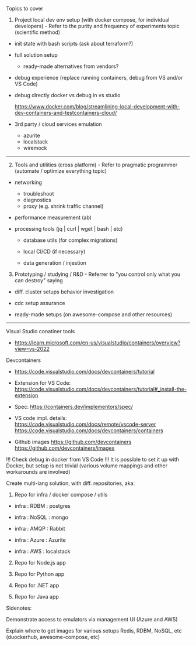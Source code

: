
Topics to cover

1. Project local dev env setup (with docker compose, for individual developers) - Refer to the purity and frequency of experiments topic (scientific method)

  - init state with bash scripts (ask about terraform?)  

  - full solution setup

    - ready-made alternatives from vendors?

  - debug experience (replace running containers, debug from VS and/or VS Code)

  - debug directly docker vs debug in vs studio

    https://www.docker.com/blog/streamlining-local-development-with-dev-containers-and-testcontainers-cloud/

  - 3rd party / cloud services emulation

    - azurite
    - localstack
    - wiremock

--------------------------------------


2. Tools and utilities (cross platform) - Refer to pragmatic programmer (automate / optimize everything topic)

  - networking

    - troubleshoot
    - diagnostics
    - proxy (e.g. shrink traffic channel)

  - performance measurement (ab)

  - processing tools (jq | curl | wget | bash | etc)

    - database utils (for complex migrations)

    - local CI/CD (if necessary)

    - data generation / injestion

3. Prototyping / studying / R&D - Referrer to "you control only what you can destroy" saying

  - diff. cluster setups behavior investigation

  - cdc setup assurance

  - ready-made setups (on awesome-compose and other resources)


-----------------------


Visual Studio conatiner tools

 - https://learn.microsoft.com/en-us/visualstudio/containers/overview?view=vs-2022

Devcontainers

 - https://code.visualstudio.com/docs/devcontainers/tutorial

 - Extension for VS Code: https://code.visualstudio.com/docs/devcontainers/tutorial#_install-the-extension
 
 - Spec: https://containers.dev/implementors/spec/

 - VS code impl. details: 
   https://code.visualstudio.com/docs/remote/vscode-server
   https://code.visualstudio.com/docs/devcontainers/containers
   
 - Github images
   https://github.com/devcontainers
   https://github.com/devcontainers/images


!!! Check debug in docker from VS Code !!!
It is possible to set it up with Docker, but setup is not trivial (various volume mappings and other workarounds are involved)


Create multi-lang solution, with diff. repositories, aka:

1. Repo for infra / docker compose / utils
  
 - infra : RDBM  : postgres
 - infra : NoSQL : mongo
 - infra : AMQP  : Rabbit

 - infra : Azure : Azurite
 - infra : AWS   : localstack

2. Repo for Node.js app

3. Repo for Python app

4. Repo for .NET app

5. Repo for Java app


Sidenotes:


Demonstrate access to emulators via management UI (Azure and AWS)

Explain where to get images for various setups Redis, RDBM, NoSQL, etc (duockerhub, awesome-compose, etc)


